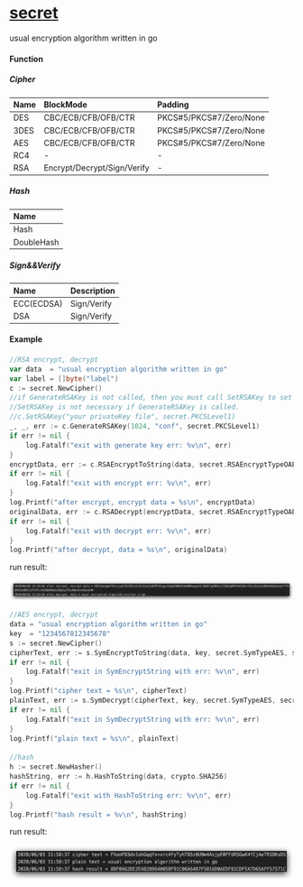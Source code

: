 # [secret](https://github.com/pyihe/secret)
usual encryption algorithm written in go

#### Function
##### Cipher
|Name|BlockMode|Padding|
|:---|:----------|:------|
|DES |CBC/ECB/CFB/OFB/CTR |PKCS#5/PKCS#7/Zero/None|
|3DES|CBC/ECB/CFB/OFB/CTR|PKCS#5/PKCS#7/Zero/None|
|AES |CBC/ECB/CFB/OFB/CTR|PKCS#5/PKCS#7/Zero/None|
|RC4 |-|-|
|RSA|Encrypt/Decrypt/Sign/Verify|-|

##### Hash  
|Name|
|:---|
|Hash|
|DoubleHash|

##### Sign&&Verify
|Name|Description|
|:---|:----------|
|ECC(ECDSA) |Sign/Verify|
|DSA|Sign/Verify|


#### Example
```go
//RSA encrypt, decrypt
var data  = "usual encryption algorithm written in go"
var label = []byte("label")
c := secret.NewCipher()
//if GenerateRSAKey is not called, then you must call SetRSAKey to set yourself private key.
//SetRSAKey is not necessary if GenerateRSAKey is called.
//c.SetRSAKey("your privateKey file", secret.PKCSLevel1)
_, _, err := c.GenerateRSAKey(1024, "conf", secret.PKCSLevel1)
if err != nil {
    log.Fatalf("exit with generate key err: %v\n", err)
}
encryptData, err := c.RSAEncryptToString(data, secret.RSAEncryptTypeOAEP, label)
if err != nil {
    log.Fatalf("exit with encrypt err: %v\n", err)
}
log.Printf("after encrypt, encrypt data = %s\n", encryptData)
originalData, err := c.RSADecrypt(encryptData, secret.RSAEncryptTypeOAEP, label)
if err != nil {
    log.Fatalf("exit with decrypt err: %v\n", err)
}
log.Printf("after decrypt, data = %s\n", originalData)
```
run result:

![](pic/rsa.jpg)


```go
//AES encrypt, decrypt
data = "usual encryption algorithm written in go"
key  = "1234567812345678"
s := secret.NewCipher()
cipherText, err := s.SymEncryptToString(data, key, secret.SymTypeAES, secret.BlockModeECB, secret.PaddingTypeZeros)
if err != nil {
    log.Fatalf("exit in SymEncryptString with err: %v\n", err)
}
log.Printf("cipher text = %s\n", cipherText)
plainText, err := s.SymDecrypt(cipherText, key, secret.SymTypeAES, secret.BlockModeECB, secret.PaddingTypeZeros)
if err != nil {
    log.Fatalf("exit in SymDecryptString with err: %v\n", err)
}
log.Printf("plain text = %s\n", plainText)

//hash
h := secret.NewHasher()
hashString, err := h.HashToString(data, crypto.SHA256)
if err != nil {
    log.Fatalf("exit with HashToString err: %v\n", err)
}
log.Printf("hash result = %v\n", hashString)
```
run result: 

![](pic/sym.jpg)